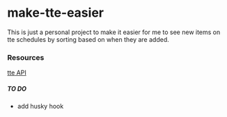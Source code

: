 # make-tte-easier

This is just a personal project to make it easier for me to see new items on tte schedules by sorting based on when they are added.

### Resources

[tte API](https://tabletop.events/developer/Introduction.html)

##### TO DO

- add husky hook

